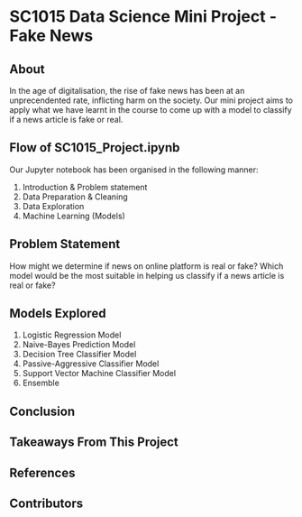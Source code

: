 # SC1015 Data Science Mini Project - Fake News 
## About
In the age of digitalisation, the rise of fake news has been at an unprecendented rate, inflicting harm on the society. 
Our mini project aims to apply what we have learnt in the course to come up with a model to classify if a news article is fake or real.

## Flow of SC1015_Project.ipynb
Our Jupyter notebook has been organised in the following manner:
1. Introduction & Problem statement
2. Data Preparation & Cleaning
3. Data Exploration
4. Machine Learning (Models)

## Problem Statement
How might we determine if news on online platform is real or fake?
Which model would be the most suitable in helping us classify if a news article is real or fake?

## Models Explored
1. Logistic Regression Model
2. Naive-Bayes Prediction Model
3. Decision Tree Classifier Model
4. Passive-Aggressive Classifier Model
5. Support Vector Machine Classifier Model
6. Ensemble

## Conclusion

## Takeaways From This Project

## References

## Contributors
